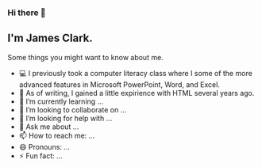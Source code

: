 ### Hi there 👋
## **I'm James Clark.**

Some things you might want to know about me.

- 💻 I previously took a computer literacy class where I some of the more advanced features in Microsoft PowerPoint, Word, and Excel.
- 🔭 As of writing, I gained a little expirience with HTML several years ago.
- 🌱 I’m currently learning ...
- 👯 I’m looking to collaborate on ...
- 🤔 I’m looking for help with ...
- 💬 Ask me about ...
- 📫 How to reach me: ...
- 😄 Pronouns: ...
- ⚡ Fun fact: ...
